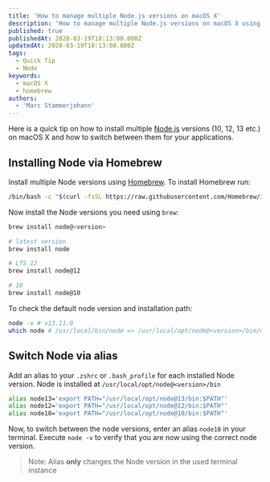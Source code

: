 ```yaml
---
title: 'How to manage multiple Node.js versions on macOS X'
description: 'How to manage multiple Node.js versions on macOS X using homebrew.'
published: true
publishedAt: 2020-03-19T18:13:00.000Z
updatedAt: 2020-03-19T18:13:00.000Z
tags:
  - Quick Tip
  - Node
keywords:
  - macOS X
  - homebrew
authors:
  - 'Marc Stammerjohann'
---
```


Here is a quick tip on how to install multiple [Node.js](https://nodejs.org/en/) versions (10, 12, 13 etc.) on macOS X and how to switch between them for your applications.

## Installing Node via Homebrew

Install multiple Node versions using [Homebrew](https://brew.sh/). To install Homebrew run:

```bash
/bin/bash -c "$(curl -fsSL https://raw.githubusercontent.com/Homebrew/install/master/install.sh)"
```

Now install the Node versions you need using `brew`:

```bash
brew install node@<version>

# latest version
brew install node

# LTS 12
brew install node@12

# 10
brew install node@10
```

To check the default node version and installation path:

```bash
node -v # v13.11.0
which node # /usr/local/bin/node => /usr/local/opt/node@<version>/bin/node
```

## Switch Node via alias

Add an alias to your `.zshrc` or `.bash_profile` for each installed Node version. Node is installed at `/usr/local/opt/node@<version>/bin`

```bash
alias node13='export PATH="/usr/local/opt/node@13/bin:$PATH"'
alias node12='export PATH="/usr/local/opt/node@12/bin:$PATH"'
alias node10='export PATH="/usr/local/opt/node@10/bin:$PATH"'
```

Now, to switch between the node versions, enter an alias `node10` in your terminal. Execute `node -v` to verify that you are now using the correct node version.

> Note: Alias **only** changes the Node version in the used terminal instance
